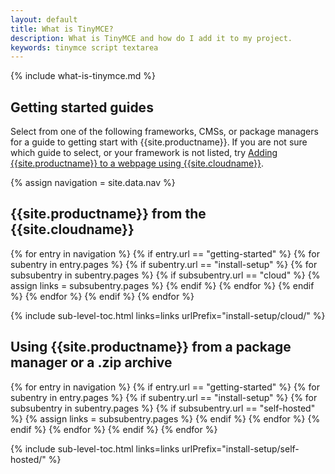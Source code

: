```yaml
---
layout: default
title: What is TinyMCE?
description: What is TinyMCE and how do I add it to my project.
keywords: tinymce script textarea
---
```


{% include what-is-tinymce.md %}

## Getting started guides

Select from one of the following frameworks, CMSs, or package managers for a guide to getting start with {{site.productname}}. If you are not sure which guide to select, or your framework is not listed, try [Adding {{site.productname}} to a webpage using {{site.cloudname}}]({{site.baseurl}}/getting-started/install-setup/cloud/cloud-quick-start/).

{% assign navigation = site.data.nav %}

## {{site.productname}} from the {{site.cloudname}}

{% for entry in navigation %}
  {% if entry.url == "getting-started" %}
    {% for subentry in entry.pages %}
      {% if subentry.url == "install-setup" %}
        {% for subsubentry in subentry.pages %}
          {% if subsubentry.url == "cloud" %}
            {% assign links = subsubentry.pages %}
          {% endif %}
        {% endfor %}
      {% endif %}
    {% endfor %}
  {% endif %}
{% endfor %}

{% include sub-level-toc.html links=links urlPrefix="install-setup/cloud/" %}

## Using {{site.productname}} from a package manager or a .zip archive

{% for entry in navigation %}
  {% if entry.url == "getting-started" %}
    {% for subentry in entry.pages %}
      {% if subentry.url == "install-setup" %}
        {% for subsubentry in subentry.pages %}
          {% if subsubentry.url == "self-hosted" %}
            {% assign links = subsubentry.pages %}
          {% endif %}
        {% endfor %}
      {% endif %}
    {% endfor %}
  {% endif %}
{% endfor %}

{% include sub-level-toc.html links=links urlPrefix="install-setup/self-hosted/" %}